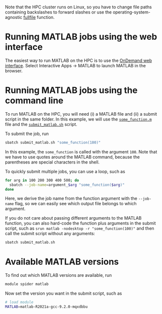 Note that the HPC cluster runs on Linux,
so you have to change file paths containing backslashes to forward slashes or use the operating-system-agnostic [fullfile](https://www.mathworks.com/help/matlab/ref/fullfile.html)
function.

# Running MATLAB jobs using the web interface
The easiest way to run MATLAB on the HPC is to use the
[OnDemand web interface](https://ondemand.hpc.fau.edu/).
Select Interactive Apps -> MATLAB to launch MATLAB in the browser.

# Running MATLAB jobs using the command line
To run MATLAB on the HPC, you will need
(i) a MATLAB file and
(ii) a submit script in the same folder.
In this example, we will use the
[`some_function.m`](./some_function.m) file and the
[`submit_matlab.sh`](./submit_matlab.sh) script.

To submit the job, run
```bash
sbatch submit_matlab.sh "some_function(100)"
```
In this example, the `some_function` is called with the argument `100`.
Note that we have to use quotes around the MATLAB command,
because the parentheses are special characters in the shell.

To quickly submit multiple jobs, you can use a loop, such as
```bash
for arg in 100 200 300 400 500; do
  sbatch --job-name=argument_$arg "some_function($arg)"
done
```
Here, we derive the job name from the function argument with the 
`--job-name` flag, so we can easily see which output file belongs to which argument.

If you do not care about passing different arguments to the MATLAB function,
you can also hard-code the function plus arguments in the submit script,
such as 
`srun matlab -nodesktop -r "some_function(100)"`
and then call the submit script without any arguments:
```bash
sbatch submit_matlab.sh
```

# Available MATLAB versions
To find out which MATLAB versions are available, run
```bash
module spider matlab
```
Now set the version you want in the submit script, such as
```bash
# load module 
MATLAB=matlab-R2021a-gcc-9.2.0-mqxdbbu 
```